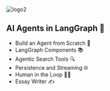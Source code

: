 
![logo2](https://github.com/micag2025/DeepLearninigAI-AI-Agents-projects/blob/b6c2490ff86ed436e8313739cf565b71e0ac82b7/AI_Agents_LangGraph_dlai/logo1.jpg)


## AI Agents in LangGraph 🤝

   - Build an Agent from Scratch 🤖
   - LangGraph Components 📚
   - Agentic Search Tools  🔍
   - Persistence and Streaming 🌐
   - Human in the Loop 👩‍💻
   - Essay Writer ✍️
